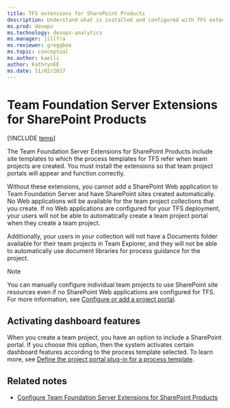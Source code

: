 ```yaml
---
title: TFS extensions for SharePoint Products 
description: Understand what is installed and configured with TFS extensions for SharePoint Products 
ms.prod: devops
ms.technology: devops-analytics
ms.manager: jillfra
ms.reviewer: greggboe
ms.topic: conceptual
ms.author: kaelli
author: KathrynEE
ms.date: 11/02/2017
---
```


# Team Foundation Server Extensions for SharePoint Products

[!INCLUDE [temp](./_shared/about-sharepoint-deprecation.md)]

The Team Foundation Server Extensions for SharePoint Products include site templates to which the process templates for TFS refer when team projects are created. You must install the extensions so that team project portals will appear and function correctly. 

Without these extensions, you cannot add a SharePoint Web application to Team Foundation Server and have SharePoint sites created automatically. No Web applications will be available for the team project collections that you create. If no Web applications are configured for your TFS deployment, your users will not be able to automatically create a team project portal when they create a team project. 

Additionally, your users in your collection will not have a Documents folder available for their team projects in Team Explorer, and they will not be able to automatically use document libraries for process guidance for the project.

> [!NOTE] 
> You can manually configure individual team projects to use SharePoint site resources even if no SharePoint Web applications are configured for TFS. For more information, see [Configure or add a project portal](configure-or-add-a-project-portal.md).

## Activating dashboard features 

When you create a team project, you have an option to include a SharePoint portal. If you choose this option, then the system activates certain dashboard features according to the process template selected. To learn more, see [Define the project portal plug-in for a process template](../../reference/process-templates/define-project-portal-plug-in.md?toc=/azure/devops/report/sharepoint-dashboards/toc.json&bc=/azure/devops/report/sharepoint-dashboards/breadcrumb/toc.json). 

## Related notes

- [Configure Team Foundation Server Extensions for SharePoint Products](/azure/devops/server/install/sharepoint/setup-remote-sharepoint?toc=/azure/devops/report/sharepoint-dashboards/toc.json&bc=/azure/devops/report/sharepoint-dashboards/breadcrumb/toc.json) 